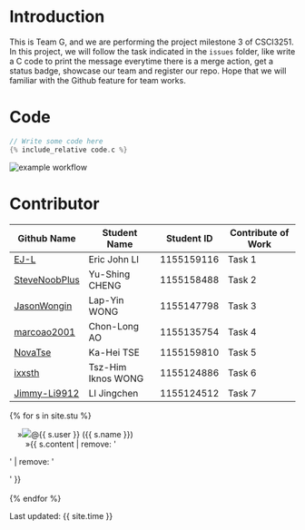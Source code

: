 # Introduction

This is Team G, and we are performing the project milestone 3 of CSCI3251. In this project, we will follow the task indicated in the `issues` folder, like write a C code to print the message everytime there is a merge action, get a status badge, showcase our team and register our repo. Hope that we will familiar with the Github feature for team works.

# Code

```c
// Write some code here
{% include_relative code.c %}
```
![example workflow](https://github.com/csci3251-2022/project-team-g/actions/workflows/c-cpp.yml/badge.svg)

# Contributor

| Github Name | Student Name | Student ID | Contribute of Work |
| --- | --- | --- | --- |
| [EJ-L](https://github.com/EJ-L) | Eric John LI | 1155159116 | Task 1 |
| [SteveNoobPlus](https://github.com/SteveNoobPlus) | Yu-Shing CHENG | 1155158488 | Task 2 |
| [JasonWongin](https://github.com/JasonWongin) | Lap-Yin WONG | 1155147798 | Task 3 |
| [marcoao2001](https://github.com/marcoao2001) | Chon-Long AO | 1155135754 | Task 4 |
| [NovaTse](https://github.com/NovaTse) | Ka-Hei TSE | 1155159810 | Task 5 |
| [ixxsth](https://github.com/ixxsth) | Tsz-Him Iknos WONG | 1155124886 | Task 6 |
| [Jimmy-Li9912](https://github.com/Jimmy-Li9912) | LI Jingchen | 1155124512 | Task 7 |

{% for s in site.stu %}
<div>&emsp;&raquo;<img src="{{s.image}}" />@{{ s.user }} ({{ s.name }})</div>
<div>&emsp;&emsp;&raquo;{{ s.content | remove: '<p>' | remove: '</p>' }}</div>
<br>
{% endfor %}

Last updated: {{ site.time }}
